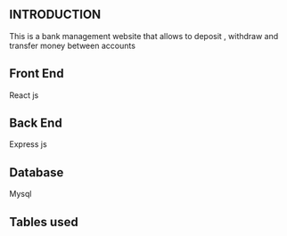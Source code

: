 
## INTRODUCTION

This is a bank management website that allows to deposit , withdraw and transfer money between accounts

## Front End

React js

## Back End

Express js

## Database

Mysql

## Tables used

[^1]:Customer (customer_id int , name varchar , dob date , address varchar , phone_no int , email varchar)
[^2]:accounts (account_no int , customer_id int , activation_date date , balance int , password varchar)
[^3]:transaction (account_no int , amount int , type varchar , date date)
[^4]:trasnfer (sender int , receiver int , amount int , date date)


